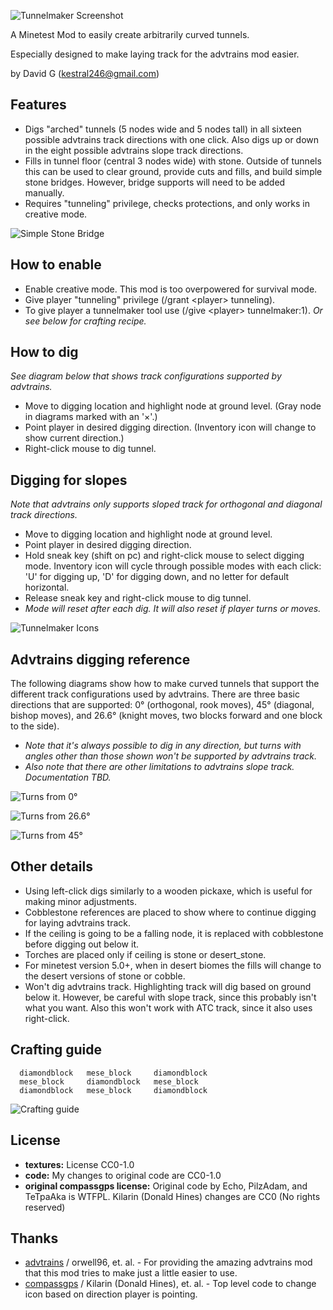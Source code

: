 ![Tunnelmaker Screenshot](screenshot.png "Tunnelmaker")

A Minetest Mod to easily create arbitrarily curved tunnels.

Especially designed to make laying track for the advtrains mod easier.

by David G (kestral246@gmail.com)


Features
--------
- Digs "arched" tunnels (5 nodes wide and 5 nodes tall) in all sixteen possible advtrains track directions with one click. Also digs up or down in the eight possible advtrains slope track directions.
- Fills in tunnel floor (central 3 nodes wide) with stone. Outside of tunnels this can be used to  clear ground, provide cuts and fills, and build simple stone bridges. However, bridge supports will need to be added manually.
- Requires "tunneling" privilege, checks protections, and only works in creative mode.

![Simple Stone Bridge](images/simple_stone_bridge.png "Simple Stone Bridge")


How to enable
-------------
- Enable creative mode.  This mod is too overpowered for survival mode.
- Give player "tunneling" privilege (/grant &lt;player&gt; tunneling).
- To give player a tunnelmaker tool use (/give &lt;player&gt; tunnelmaker:1). *Or see below for crafting recipe.*


How to dig
----------
*See diagram below that shows track configurations supported by advtrains.*

- Move to digging location and highlight node at ground level. (Gray node in diagrams marked with an '×'.)
- Point player in desired digging direction. (Inventory icon will change to show current direction.)
- Right-click mouse to dig tunnel.


Digging for slopes
------------------
*Note that advtrains only supports sloped track for orthogonal and diagonal track directions.*

- Move to digging location and highlight node at ground level.
- Point player in desired digging direction.
- Hold sneak key (shift on pc) and right-click mouse to select digging mode.  Inventory icon will cycle through possible modes with each click:  'U' for digging up, 'D' for digging down, and no letter for default horizontal.
- Release sneak key and right-click mouse to dig tunnel.
- *Mode will reset after each dig.  It will also reset if player turns or moves.*

![Tunnelmaker Icons](images/icons.png "Tunnelmaker Icons")


Advtrains digging reference
---------------------------
The following diagrams show how to make curved tunnels that support the different track configurations used by advtrains. There are three basic directions that are supported: 0° (orthogonal, rook moves), 45° (diagonal, bishop moves), and 26.6° (knight moves, two blocks forward and one block to the side).

- *Note that it's always possible to dig in any direction, but turns with angles other than those shown won't be supported by advtrains track.*
- *Also note that there are other limitations to advtrains slope track.  Documentation TBD.*

![Turns from 0°](images/dir0.png "Turns from 0")

![Turns from 26.6°](images/dir26.png "Turns from 26.6")

![Turns from 45°](images/dir45.png "Turns from 45")


Other details
-------------
- Using left-click digs similarly to a wooden pickaxe, which is useful for making minor adjustments.
- Cobblestone references are placed to show where to continue digging for laying advtrains track.
- If the ceiling is going to be a falling node, it is replaced with cobblestone before digging out below it.
- Torches are placed only if ceiling is stone or desert_stone.
- For minetest version 5.0+, when in desert biomes the fills will change to the desert versions of stone or cobble.
- Won't dig advtrains track.  Highlighting track will dig based on ground below it. However, be careful with slope track, since this probably isn't what you want. Also this won't work with ATC track, since it also uses right-click.


Crafting guide
--------------
```
  diamondblock   mese_block     diamondblock
  mese_block     diamondblock   mese_block
  diamondblock   mese_block     diamondblock
```

![Crafting guide](images/crafting.png "Crafting guide")


License
-------
- **textures:** License CC0-1.0 
- **code:**  My changes to original code are CC0-1.0
- **original compassgps license:** Original code by Echo, PilzAdam, and TeTpaAka is WTFPL. Kilarin (Donald Hines) changes are CC0 (No rights reserved)


Thanks
------
- [advtrains](https://github.com/orwell96/advtrains/) / orwell96, et.
al. - For providing the amazing advtrains mod that this mod tries to make
just a little easier to use.
- [compassgps](https://github.com/Kilarin/compassgps) / Kilarin (Donald Hines),
et. al. - Top level code to change icon based on direction player is pointing.
